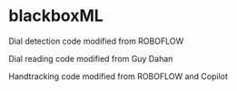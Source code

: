 # blackboxML

Dial detection code modified from ROBOFLOW

Dial reading code modified from Guy Dahan

Handtracking code modified from ROBOFLOW and Copilot